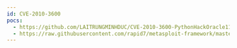 ```yaml
---
id: CVE-2010-3600
pocs:
  - https://github.com/LAITRUNGMINHDUC/CVE-2010-3600-PythonHackOracle11gR2
  - https://raw.githubusercontent.com/rapid7/metasploit-framework/master/modules/exploits/windows/oracle/client_system_analyzer_upload.rb
---
```

